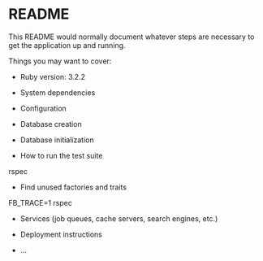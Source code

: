 # README

This README would normally document whatever steps are necessary to get the
application up and running.

Things you may want to cover:

* Ruby version: 3.2.2

* System dependencies

* Configuration

* Database creation

* Database initialization

* How to run the test suite

rspec   

* Find unused factories and traits

FB_TRACE=1 rspec

* Services (job queues, cache servers, search engines, etc.)

* Deployment instructions

* ...
